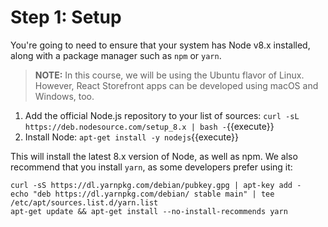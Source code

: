 # Step 1: Setup

You're going to need to ensure that your system has Node v8.x installed, along with a package manager such as `npm` or `yarn`.

> **NOTE:** In this course, we will be using the Ubuntu flavor of Linux. However, React Storefront apps can be developed using macOS and Windows, too.

1. Add the official Node.js repository to your list of sources: `curl -sL https://deb.nodesource.com/setup_8.x | bash -`{{execute}}
2. Install Node: `apt-get install -y nodejs`{{execute}}

This will install the latest 8.x version of Node, as well as npm. We also recommend that you install `yarn`, as some developers prefer using it:

```
curl -sS https://dl.yarnpkg.com/debian/pubkey.gpg | apt-key add -
echo "deb https://dl.yarnpkg.com/debian/ stable main" | tee /etc/apt/sources.list.d/yarn.list
apt-get update && apt-get install --no-install-recommends yarn
```